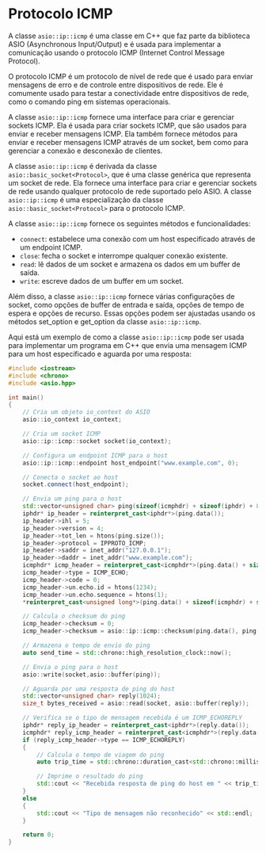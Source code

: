 # Protocolo ICMP

A classe `asio::ip::icmp` é uma classe em C++ que faz parte da biblioteca ASIO (Asynchronous Input/Output) e é usada para implementar a comunicação usando o protocolo ICMP (Internet Control Message Protocol).

O protocolo ICMP é um protocolo de nível de rede que é usado para enviar mensagens de erro e de controle entre dispositivos de rede. Ele é comumente usado para testar a conectividade entre dispositivos de rede, como o comando ping em sistemas operacionais.

A classe `asio::ip::icmp` fornece uma interface para criar e gerenciar sockets ICMP. Ela é usada para criar sockets ICMP, que são usados para enviar e receber mensagens ICMP. Ela também fornece métodos para enviar e receber mensagens ICMP através de um socket, bem como para gerenciar a conexão e desconexão de clientes.

A classe `asio::ip::icmp` é derivada da classe `asio::basic_socket<Protocol>`, que é uma classe genérica que representa um socket de rede. Ela fornece uma interface para criar e gerenciar sockets de rede usando qualquer protocolo de rede suportado pelo ASIO. A classe `asio::ip::icmp` é uma especialização da classe `asio::basic_socket<Protocol>` para o protocolo ICMP.

A classe `asio::ip::icmp` fornece os seguintes métodos e funcionalidades:

- `connect`: estabelece uma conexão com um host especificado através de um endpoint ICMP.
- `close`: fecha o socket e interrompe qualquer conexão existente.
- `read`: lê dados de um socket e armazena os dados em um buffer de saída.
- `write`: escreve dados de um buffer em um socket.

Além disso, a classe `asio::ip::icmp` fornece várias configurações de socket, como opções de buffer de entrada e saída, opções de tempo de espera e opções de recurso. Essas opções podem ser ajustadas usando os métodos set_option e get_option da classe `asio::ip::icmp`.

Aqui está um exemplo de como a classe `asio::ip::icmp` pode ser usada para implementar um programa em C++ que envia uma mensagem ICMP para um host especificado e aguarda por uma resposta:

```c++
#include <iostream>
#include <chrono>
#include <asio.hpp>

int main()
{
    // Cria um objeto io_context do ASIO
    asio::io_context io_context;

    // Cria um socket ICMP
    asio::ip::icmp::socket socket(io_context);

    // Configura um endpoint ICMP para o host
    asio::ip::icmp::endpoint host_endpoint("www.example.com", 0);

    // Conecta o socket ao host
    socket.connect(host_endpoint);

    // Envia um ping para o host
    std::vector<unsigned char> ping(sizeof(icmphdr) + sizeof(iphdr) + 8);
    iphdr* ip_header = reinterpret_cast<iphdr*>(ping.data());
    ip_header->ihl = 5;
    ip_header->version = 4;
    ip_header->tot_len = htons(ping.size());
    ip_header->protocol = IPPROTO_ICMP;
    ip_header->saddr = inet_addr("127.0.0.1");
    ip_header->daddr = inet_addr("www.example.com");
    icmphdr* icmp_header = reinterpret_cast<icmphdr*>(ping.data() + sizeof(iphdr));
    icmp_header->type = ICMP_ECHO;
    icmp_header->code = 0;
    icmp_header->un.echo.id = htons(1234);
    icmp_header->un.echo.sequence = htons(1);
    *reinterpret_cast<unsigned long*>(ping.data() + sizeof(icmphdr) + sizeof(iphdr)) = htonl(time(nullptr));

    // Calcula o checksum do ping
    icmp_header->checksum = 0;
    icmp_header->checksum = asio::ip::icmp::checksum(ping.data(), ping.size());

    // Armazena o tempo de envio do ping
    auto send_time = std::chrono::high_resolution_clock::now();

    // Envia o ping para o host
    asio::write(socket,asio::buffer(ping));

    // Aguarda por uma resposta de ping do host
    std::vector<unsigned char> reply(1024);
    size_t bytes_received = asio::read(socket, asio::buffer(reply));

    // Verifica se o tipo de mensagem recebida é um ICMP_ECHOREPLY
    iphdr* reply_ip_header = reinterpret_cast<iphdr*>(reply.data());
    icmphdr* reply_icmp_header = reinterpret_cast<icmphdr*>(reply.data() + (reply_ip_header->ihl * 4));
    if (reply_icmp_header->type == ICMP_ECHOREPLY)
    {
        // Calcula o tempo de viagem do ping
        auto trip_time = std::chrono::duration_cast<std::chrono::milliseconds>(std::chrono::high_resolution_clock::now() - send_time).count();

        // Imprime o resultado do ping
        std::cout << "Recebida resposta de ping do host em " << trip_time << " ms" << std::endl;
    }
    else
    {
        std::cout << "Tipo de mensagem não reconhecido" << std::endl;
    }

    return 0;
}
```
